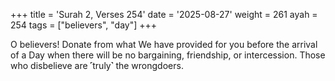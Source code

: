 +++
title = 'Surah 2, Verses 254'
date = '2025-08-27'
weight = 261
ayah = 254
tags = ["believers", "day"]
+++

O believers! Donate from what We have provided for you before the arrival of a Day when there will be no bargaining, friendship, or intercession. Those who disbelieve are ˹truly˺ the wrongdoers.